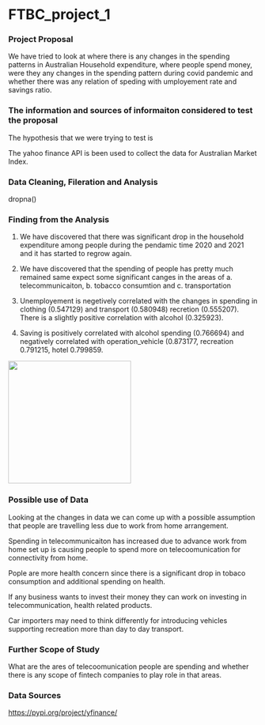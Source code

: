 # FTBC_project_1

### Project Proposal
We have tried to look at where there is any changes in the spending patterns in Australian Household expenditure, where people spend money, were they any changes in the spending pattern during covid pandemic and whether there was any relation of speding with umployement rate and savings ratio. 

### The information and sources of informaiton considered to test the proposal
The hypothesis that we were trying to test is 

The yahoo finance API is been used to collect the data for Australian Market Index.  

### Data Cleaning, Fileration and Analysis 

dropna()
### Finding from the Analysis 

1. We have discovered that there was significant drop in the household expenditure among people during the pendamic time 2020 and 2021 and it has started to regrow again. 

2. We have discovered that the spending of people has pretty much remained same expect some significant canges in the areas of a. telecommunicaiton, b. tobacco consumtion and c. transportation 

3. Unemployement is negetively correlated with the changes in spending in clothing (0.547129) and transport (0.580948) recretion (0.555207). There is a slightly positive correlation with alcohol (0.325923). 

4. Saving is positively correlated with alcohol spending (0.766694) and negatively correlated with operation_vehicle (0.873177, recreation 0.791215, hotel 0.799859. 

<img src="unemploy_corr.jpg" width="248">


### Possible use of Data 
Looking at the changes in data we can come up with a possible assumption that people are travelling less due to work from home arrangement. 

Spending in telecommunicaiton has increased due to advance work from home set up is causing people to spend more on telecoomunication for connectivity from home. 

Pople are more health concern since there is a significant drop in tobaco consumption and additional spending on health. 

If any business wants to invest their money they can work on investing in telecommunication, health related products. 

Car importers may need to think differently for introducing vehicles supporting recreation more than day to day transport. 


### Further Scope of Study 

What are the ares of telecoomunication people are spending and whether there is any scope of fintech companies to play role in that areas. 

### Data Sources

https://pypi.org/project/yfinance/

